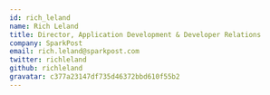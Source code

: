 ```yaml
---
id: rich_leland
name: Rich Leland
title: Director, Application Development & Developer Relations
company: SparkPost
email: rich.leland@sparkpost.com
twitter: richleland
github: richleland
gravatar: c377a23147df735d46372bbd610f55b2
---
```

